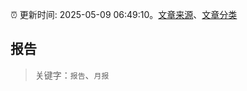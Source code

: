 :alarm_clock: 更新时间: 2025-05-09 06:49:10。[文章来源](/README.md)、[文章分类](/TAGS.md)

## 报告


> 关键字：`报告`、`月报`




